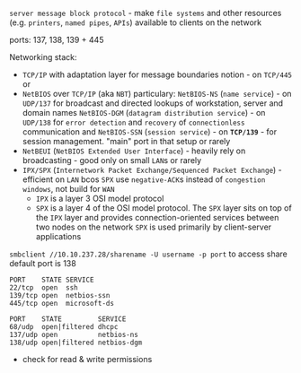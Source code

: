 `server message block protocol` - make `file systems` and other resources (e.g. `printers`, `named pipes`, `APIs`) available to clients on the network

ports: 137, 138, 139 + 445

Networking stack:
- `TCP/IP` with adaptation layer for message boundaries notion - on `TCP/445`
or
- `NetBIOS` over `TCP/IP` (aka `NBT`)
	particulary:
	`NetBIOS-NS` (`name service`) - on `UDP/137` for broadcast and directed lookups of workstation, server and domain names
	`NetBIOS-DGM` (`datagram distribution service`) - on `UDP/138` for `error detection` and `recovery` of `connectionless` communication
	and
	`NetBIOS-SSN` (`session service`) - on **`TCP/139`** - for session management. "main" port in that setup
or rarely
- `NetBEUI` (`NetBIOS Extended User Interface`) - heavily rely on broadcasting - good only on small `LAN`s
or rarely
- `IPX/SPX` (`Internetwork Packet Exchange/Sequenced Packet Exchange`) - efficient on `LAN` bcos `SPX` use `negative-ACK`s instead of `congestion windows`, not build for `WAN`
	- `IPX` is a layer 3 OSI model protocol
	- `SPX` is a layer 4 of the OSI model protocol. The `SPX` layer sits on top of the `IPX` layer and provides connection-oriented services between two nodes on the network
	  `SPX` is used primarily by client-server applications


`smbclient //10.10.237.28/sharename -U username -p port`
to access share
default port is 138


```
PORT    STATE SERVICE
22/tcp  open  ssh
139/tcp open  netbios-ssn
445/tcp open  microsoft-ds
```
```
PORT    STATE         SERVICE
68/udp  open|filtered dhcpc
137/udp open          netbios-ns
138/udp open|filtered netbios-dgm
```

- check for read & write permissions